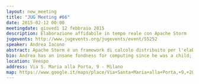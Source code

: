 ```yaml
---
layout: new_meeting
title: "JUG Meeting #66"
date: 2015-02-12 00:00
meetingdate: giovedì 12 febbraio 2015
description: Elaborazione affidabile in tempo reale con Apache Storm 
jugevents: http://www.jugevents.org/jugevents/event/55252
speaker: Andrea Iacono
abstract: Apache Storm è un framework di calcolo distribuito per l'elaborazione in tempo reale di flussi di dati. In questo intervento introdurremo il suo modello di programmazione e vedremo il codice sorgente di un paio di esempi che faremo girare live; a seguire, una panoramica dell'architettura interna e dell'implementazione dei meccanismi di affidabilità del framework.
bio: Andrea has an insane fondness for computing since he was a child; now is a software engineer who works as a contractor and has a wide experience in software development, ranging from e-commerce to industrial automation, from public administration to Web TV, with stand-alone and web applications. His interests are in artificial intelligence, machine learning and data (both big and small).
location: Veespo
address: Via S. Maria alla Porta, 9 - Milano
map: https://www.google.it/maps/place/Via+Santa+Maria+alla+Porta,+9,+20123+Milano/@45.4664129,9.1817829,17z/data=!4m2!3m1!1s0x4786c153a8292d05:0x4c6f0a73c08286b9
---
```

